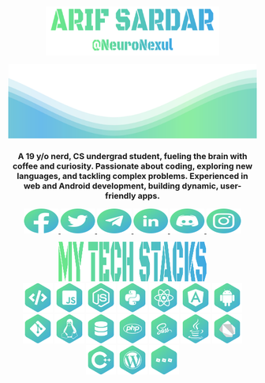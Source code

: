 <p align="center">
	<img
		src="./assets/title.svg"
		alt="title"
		width="350"
		height="100"
	/>
</p>

<img
	src="./assets/wave.svg"
	alt="wave"
	width="100%"
	height="150"
/>

<h3 align="center">
A 19 y/o nerd, CS undergrad student, fueling the brain with coffee and curiosity. Passionate about coding, exploring new languages, and tackling complex problems. Experienced in web and Android development, building dynamic, user-friendly apps. 
</h3>

<p align="center">
	<a href="https://www.facebook.com/arifsardar.private" target="_blank" rel="noreferrer">
        <img alt="facebook" src="./assets/fb.svg" width="70" height="50" />
    </a>
	<a href="https://www.twitter.com/NeuroNexul" target="_blank" rel="noreferrer">
		<img alt="twitter" src="./assets/tw.svg" width="70" height="50" />
	</a>
    <a href="https://t.me/CodeWithArif" target="_blank" rel="noreferrer">
        <img alt="telegram" src="./assets/tl.svg" width="70" height="50" />
    </a>
    <a href="https://www.linkedin.com/in/arif-sardar-private/" target="_blank" rel="noreferrer">
        <img alt="linkedin" src="./assets/ln.svg" width="70" height="50" />
    </a>
    <a href="https://discord.com/users/759444802205909002" target="_blank" rel="noreferrer">
        <img alt="linkedin" src="./assets/ins.svg" width="70" height="50" />
    </a>
    <a href="https://www.instagram.com/neuronexul" target="_blank" rel="noreferrer">
        <img alt="linkedin" src="./assets/dis.svg" width="70" height="50" />
    </a>
</p>

<div align="center">
	<img height="80" width="300" src="./assets/title2.svg" />
	<br />
	<img height="60" src="./assets/social/1.svg" alt="HTML" title="HTML" />
	<img height="60" src="./assets/social/2.svg" alt="HTML" title="HTML" />
	<img height="60" src="./assets/social/3.svg" alt="HTML" title="HTML" />
	<img height="60" src="./assets/social/4.svg" alt="HTML" title="HTML" />
	<img height="60" src="./assets/social/5.svg" alt="HTML" title="HTML" />
	<img height="60" src="./assets/social/6.svg" alt="HTML" title="HTML" />
	<img height="60" src="./assets/social/7.svg" alt="HTML" title="HTML" />
	<img height="60" src="./assets/social/8.svg" alt="HTML" title="HTML" />
	<img height="60" src="./assets/social/9.svg" alt="HTML" title="HTML" />
	<img height="60" src="./assets/social/10.svg" alt="HTML" title="HTML" />
	<img height="60" src="./assets/social/11.svg" alt="HTML" title="HTML" />
	<img height="60" src="./assets/social/12.svg" alt="HTML" title="HTML" />
	<img height="60" src="./assets/social/13.svg" alt="HTML" title="HTML" />
	<img height="60" src="./assets/social/14.svg" alt="HTML" title="HTML" />
	<img height="60" src="./assets/social/15.svg" alt="HTML" title="HTML" />
	<img height="60" src="./assets/social/16.svg" alt="HTML" title="HTML" />
	<img height="60" src="./assets/social/17.svg" alt="HTML" title="HTML" />
</div>
